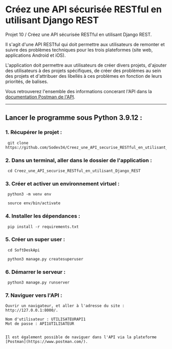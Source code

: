 # Créez une API sécurisée RESTful en utilisant Django REST

Projet 10 / Créez une API sécurisée RESTful en utilisant Django REST. </br> 

Il s'agit d'une API RESTful qui doit permettre aux utilisateurs de remonter 
et suivre des problèmes techniques pour les trois plateformes (site web, 
applications Android et iOS).

L'application doit permettre aux utilisateurs de créer divers projets, 
d'ajouter des utilisateurs à des projets spécifiques, de créer des 
problèmes au sein des projets et d'attribuer des libellés à ces problèmes 
en fonction de leurs priorités, de balises.

Vous retrouverez l'ensemble des informations concerant l'API dans la [documentation Postman de l'API](https://documenter.getpostman.com/view/24417977/2s93K1oemR#7653e7f8-1bdd-4576-bcb7-bce741831aad).

____
## Lancer le programme sous Python 3.9.12 :

### 1. Récupérer le projet :

     git clone https://github.com/Sodev34/Creez_une_API_securise_RESTful_en_utilisant_Django_REST.git

### 2. Dans un terminal, aller dans le dossier de l'application :

     cd Creez_une_API_securise_RESTful_en_utilisant_Django_REST
       
### 3. Créer et activer un environnement virtuel :

     python3 -m venv env

     source env/bin/activate

### 4. Installer les dépendances :

     pip install -r requirements.txt

### 5. Créer un super user :

     cd SoftDeskApi 

     python3 manage.py createsuperuser
     
### 6. Démarrer le serveur : 

     python3 manage.py runserver 

### 7. Naviguer vers l'API :

    Ouvrir un navigateur, et aller à l'adresse du site : http://127.0.0.1:8000/.

    Nom d'utilisateur : UTILISATEURAPI1
    Mot de passe : API1UTILISATEUR


    Il est également possible de naviguer dans l'API via la plateforme [Postman](https://www.postman.com/).




